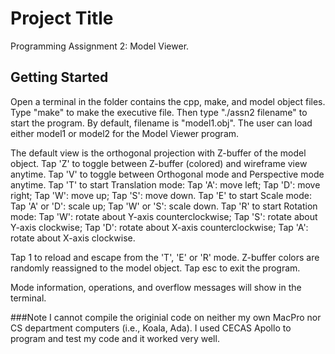 # Project Title

Programming Assignment 2: Model Viewer.

## Getting Started
Open a terminal in the folder contains the cpp, make, and model object files.
Type "make" to make the executive file.
Then type "./assn2 filename" to start the program. By default, filename is "model1.obj".
The user can load either model1 or model2 for the Model Viewer program.

The default view is the orthogonal projection with Z-buffer of the model object. 
Tap 'Z' to toggle between Z-buffer (colored) and wireframe view anytime.
Tap 'V' to toggle between Orthogonal mode and Perspective mode anytime.
Tap 'T' to start Translation mode: 
    Tap 'A': move left;
    Tap 'D': move right;
    Tap 'W': move up;
    Tap 'S': move down.
Tap 'E' to start Scale mode:
    Tap 'A' or 'D': scale up;
    Tap 'W' or 'S': scale down.
Tap 'R' to start Rotation mode:
    Tap 'W': rotate about Y-axis counterclockwise;
    Tap 'S': rotate about Y-axis clockwise;
    Tap 'D': rotate about X-axis counterclockwise;
    Tap 'A': rotate about X-axis clockwise.


Tap 1 to reload and escape from the 'T', 'E' or 'R' mode. Z-buffer colors are randomly reassigned to the model object.
Tap esc to exit the program.

Mode information, operations, and overflow messages will show in the terminal.


###Note
I cannot compile the originial code on neither my own MacPro nor CS department computers (i.e., Koala, Ada). I used  CECAS Apollo to program and test my code and it worked very well. 

